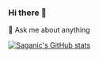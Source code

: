 ### Hi there 👋
💬  Ask me about anything


[![Saganic's GitHub stats](https://github-readme-stats.vercel.app/api?username=saganic&theme=synthwave&show_icons=true)](https://github.com/saganic/github-readme-stats)


<!--
**Saganic/Saganic** is a ✨ _special_ ✨ repository because its `README.md` (this file) appears on your GitHub profile.

Here are some ideas to get you started:

- 🔭 I’m currently working on ...
- 🌱 I’m currently learning ...
- 👯 I’m looking to collaborate on ...
- 🤔 I’m looking for help with ...
- 💬 Ask me about ...
- 📫 How to reach me: ...
- 😄 Pronouns: ...
- ⚡ Fun fact: ...
-->
